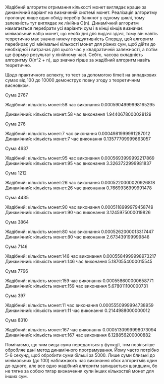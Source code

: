 Жадібний алгоритм отримання кількості монет виглядає краще за динамічний
варіант на визначеній системі монет. Реалізація алгоритму
пропонує лише один обхід-перебір банкнот у одному циклі, тому залежність 
тут виглядає як лінійна O(n). Динамічний алгоритм намагається перебрати 
усі варіанти сум і в кінці кінців визначає мінімальний набір монет, що необхідні
для видачі здачі, тому він навіть теоретично має значно нижчу продуктивність
Спершу, цей алгоритм перебирає усі мінімальні кількості монет для різних сум, щоб 
дійти до необхідної і витрачає для цього час у квадратичній залежності, а потім ще 
формує результат у лінійному часі. Себто, часова складність алгоритму O(n^2 + n),
що значно гірше за жадібний алгоритм навіть теоретично.

Щодо практичного аспекту, то тест за допомогою timeit на випадкових сумах від 100 до
10000 демонструє повну згоду з теоретичним висновком.

Сума 2767

Жадібний: кількість монет:58 час виконання 0.0005904999998165295

Динамічний: кількість монет:58 час виконання 1.9440678000028129

Сума 276

Жадібний: кількість монет:7 час виконання 0.0004981999991287012
Динамічний: кількість монет:7 час виконання 0.13577709999663057

Сума 4637

Жадібний: кількість монет:95 час виконання 0.0005693999992217869
Динамічний: кількість монет:95 час виконання 3.3263722999981837

Сума 1212

Жадібний: кількість монет:26 час виконання 0.0005220000020926818
Динамічний: кількість монет:26 час виконання 0.7669936999991478

Сума 4435

Жадібний: кількість монет:90 час виконання 0.0005118999979458749
Динамічний: кількість монет:90 час виконання 3.1245975000019826

Сума 3864

Жадібний: кількість монет:80 час виконання 0.0005262000013317447
Динамічний: кількість монет:80 час виконання 2.673439199999848

Сума 7146

Жадібний: кількість монет:146 час виконання 0.0005584999998973217
Динамічний: кількість монет:146 час виконання 5.1870554000015545

Сума 7796

Жадібний: кількість монет:159 час виконання 0.000558600000658771
Динамічний: кількість монет:159 час виконання 5.678011100000731

Сума 397

Жадібний: кількість монет:11 час виконання 0.0005550999994738959
Динамічний: кількість монет:11 час виконання 0.2144988000000012

Сума 8310

Жадібний: кількість монет:167 час виконання 0.0005130999998073094
Динамічний: кількість монет:167 час виконання 6.128856200000882

Помічаємо, що чим вища сума передається у функції, тим повільніше обробляє
дані метод динамічного програмування. Йому часто потрібно 5-6 секунд, щоб обробити суми
більші за 5000. Лише суми близькі до мінімальних (до 100) наближають час виконання
обох алгоритмів один до одного, але все одно жадібний алгоритм залишається швидшим, бо не тягне за собою тягар
визначення купи інших кількостей монет для інших сум.
